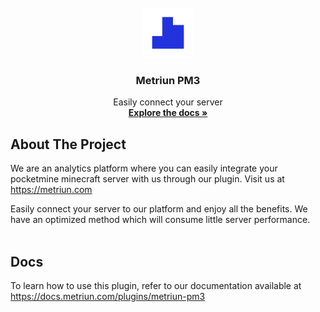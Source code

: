 <br />
<div align="center">
  <a href="https://metriun.com">
    <img src="https://raw.githubusercontent.com/Metriun/MetriunWEB/main/images/metriun.png" alt="Logo" width="80" height="80">
  </a>

  <h3 align="center">Metriun PM3</h3>

  <p align="center">
    Easily connect your server
    <br />
    <a href="https://docs.metriun.com/plugins/metriun-pm3"><strong>Explore the docs »</strong></a>
  </p>
</div>

## About The Project

We are an analytics platform where you can easily integrate your pocketmine minecraft server with us through our plugin. Visit us at https://metriun.com

Easily connect your server to our platform and enjoy all the benefits. We have an optimized method which will consume little server performance.
<br>
<br>

## Docs

To learn how to use this plugin, refer to our documentation available at https://docs.metriun.com/plugins/metriun-pm3
